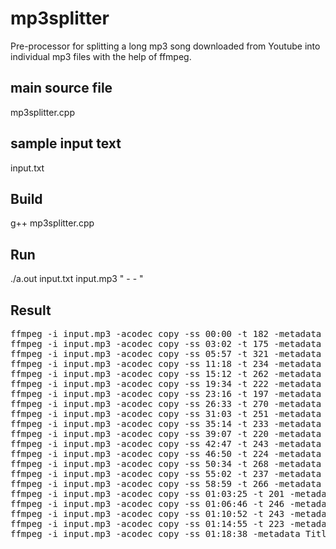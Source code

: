 # mp3splitter
Pre-processor for splitting a long mp3 song downloaded from Youtube into individual mp3 files with the help of ffmpeg.

## main source file
mp3splitter.cpp

## sample input text
input.txt

## Build
g++ mp3splitter.cpp

## Run
./a.out input.txt input.mp3 " - - "

## Result
<pre>
ffmpeg -i input.mp3 -acodec copy -ss 00:00 -t 182 -metadata Title="This Is What You Came For" -metadata Artist="Michelle Simonal" "This Is What You Came For.mp3"
ffmpeg -i input.mp3 -acodec copy -ss 03:02 -t 175 -metadata Title="Get the Party Started" -metadata Artist="Stella Starlight Trio" "Get the Party Started.mp3"
ffmpeg -i input.mp3 -acodec copy -ss 05:57 -t 321 -metadata Title="When We Were Young" -metadata Artist="Michelle Simonal" "When We Were Young.mp3"
ffmpeg -i input.mp3 -acodec copy -ss 11:18 -t 234 -metadata Title="Never Be the Same" -metadata Artist="Sarah Menescal" "Never Be the Same.mp3"
ffmpeg -i input.mp3 -acodec copy -ss 15:12 -t 262 -metadata Title="Sex with Me" -metadata Artist="Banda Do Sul" "Sex with Me.mp3"
ffmpeg -i input.mp3 -acodec copy -ss 19:34 -t 222 -metadata Title="Sorry" -metadata Artist="Stella Starlight Trio" "Sorry.mp3"
ffmpeg -i input.mp3 -acodec copy -ss 23:16 -t 197 -metadata Title="Enter Sandman" -metadata Artist="Jazzystics" "Enter Sandman.mp3"
ffmpeg -i input.mp3 -acodec copy -ss 26:33 -t 270 -metadata Title="Hello" -metadata Artist="Amazonics" "Hello.mp3"
ffmpeg -i input.mp3 -acodec copy -ss 31:03 -t 251 -metadata Title="Don't You Remember?" -metadata Artist="Morgan, G & Machines" "Don't You Remember?.mp3"
ffmpeg -i input.mp3 -acodec copy -ss 35:14 -t 233 -metadata Title="Shape of You (Reggae Version)" -metadata Artist="Groove da Praia" "Shape of You (Reggae Version).mp3"
ffmpeg -i input.mp3 -acodec copy -ss 39:07 -t 220 -metadata Title="We Don't Talk Anymore (Reggaeton Mix)" -metadata Artist="Stereo Dub" "We Don't Talk Anymore (Reggaeton Mix).mp3"
ffmpeg -i input.mp3 -acodec copy -ss 42:47 -t 243 -metadata Title="Man Down (Bossa Nova Mix)" -metadata Artist="Shelly Sony" "Man Down (Bossa Nova Mix).mp3"
ffmpeg -i input.mp3 -acodec copy -ss 46:50 -t 224 -metadata Title="Please Don't Go" -metadata Artist="Eve St. Jones" "Please Don't Go.mp3"
ffmpeg -i input.mp3 -acodec copy -ss 50:34 -t 268 -metadata Title="21 Guns (Album Mix)" -metadata Artist="Michelle Simonal" "21 Guns (Album Mix).mp3"
ffmpeg -i input.mp3 -acodec copy -ss 55:02 -t 237 -metadata Title="Walk of Life" -metadata Artist="Pink-House, Sylvie" "Walk of Life.mp3"
ffmpeg -i input.mp3 -acodec copy -ss 58:59 -t 266 -metadata Title="The Scientist" -metadata Artist="Flora Martinez" "The Scientist.mp3"
ffmpeg -i input.mp3 -acodec copy -ss 01:03:25 -t 201 -metadata Title="Sugar" -metadata Artist="Stella Starlight Trio" "Sugar.mp3"
ffmpeg -i input.mp3 -acodec copy -ss 01:06:46 -t 246 -metadata Title="Let Her Go" -metadata Artist="Eve St. Jones" "Let Her Go.mp3"
ffmpeg -i input.mp3 -acodec copy -ss 01:10:52 -t 243 -metadata Title="West End Girls" -metadata Artist="Ituana" "West End Girls.mp3"
ffmpeg -i input.mp3 -acodec copy -ss 01:14:55 -t 223 -metadata Title="Carlito's Way" -metadata Artist="Von Mondo" "Carlito's Way.mp3"
ffmpeg -i input.mp3 -acodec copy -ss 01:18:38 -metadata Title="Satellite of Love" -metadata Artist="Anakelly" "Satellite of Love.mp3"
</pre>
